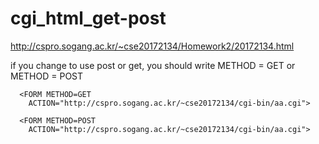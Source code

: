 # cgi_html_get-post

http://cspro.sogang.ac.kr/~cse20172134/Homework2/20172134.html  

if you change to use post or get, you should write METHOD = GET or METHOD = POST  
  
    
      
      <FORM METHOD=GET
        ACTION="http://cspro.sogang.ac.kr/~cse20172134/cgi-bin/aa.cgi">
  
      <FORM METHOD=POST
        ACTION="http://cspro.sogang.ac.kr/~cse20172134/cgi-bin/aa.cgi">
